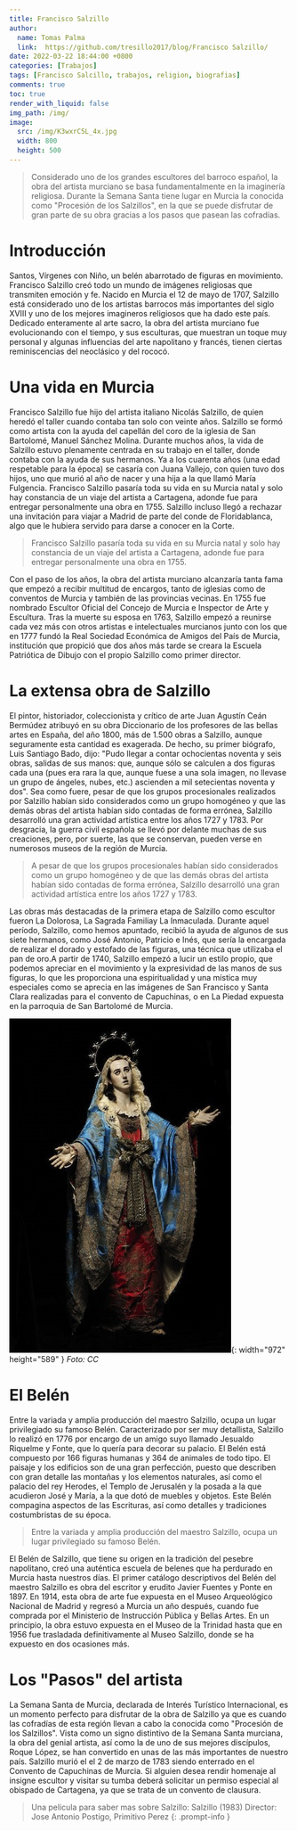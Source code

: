 ```yaml
---
title: Francisco Salzillo
author:
  name: Tomas Palma
  link:  https://github.com/tresillo2017/blog/Francisco Salzillo/
date: 2022-03-22 18:44:00 +0800
categories: [Trabajos]
tags: [Francisco Salcillo, trabajos, religion, biografias]
comments: true
toc: true
render_with_liquid: false
img_path: /img/
image:
  src: /img/K3wxrC5L_4x.jpg
  width: 800
  height: 500
---
```



> Considerado uno de los grandes escultores del barroco español, la obra del artista murciano se basa fundamentalmente en la imaginería religiosa. Durante la Semana Santa tiene lugar en Murcia la conocida como "Procesión de los Salzillos", en la que se puede disfrutar de gran parte de su obra gracias a los pasos que pasean las cofradías.

# Introducción

Santos, Vírgenes con Niño, un belén abarrotado de figuras en movimiento. Francisco Salzillo creó todo un mundo de imágenes religiosas que transmiten emoción y fe. Nacido en Murcia el 12 de mayo de 1707, Salzillo está considerado uno de los artistas barrocos más importantes del siglo XVIII y uno de los mejores imagineros religiosos que ha dado este país. Dedicado enteramente al arte sacro, la obra del artista murciano fue evolucionando con el tiempo, y sus esculturas, que muestran un toque muy personal y algunas influencias del arte napolitano y francés, tienen ciertas reminiscencias del neoclásico y del rococó.


# Una vida en Murcia
Francisco Salzillo fue hijo del artista italiano Nicolás Salzillo, de quien heredó el taller cuando contaba tan solo con veinte años. Salzillo se formó como artista con la ayuda del capellán del coro de la iglesia de San Bartolomé, Manuel Sánchez Molina. Durante muchos años, la vida de Salzillo estuvo plenamente centrada en su trabajo en el taller, donde contaba con la ayuda de sus hermanos. Ya a los cuarenta años (una edad respetable para la época) se casaría con Juana Vallejo, con quien tuvo dos hijos, uno que murió al año de nacer y una hija a la que llamó María Fulgencia. Francisco Salzillo pasaría toda su vida en su Murcia natal y solo hay constancia de un viaje del artista a Cartagena, adonde fue para entregar personalmente una obra en 1755. Salzillo incluso llegó a rechazar una invitación para viajar a Madrid de parte del conde de Floridablanca, algo que le hubiera servido para darse a conocer en la Corte.

> Francisco Salzillo pasaría toda su vida en su Murcia natal y solo hay constancia de un viaje del artista a Cartagena, adonde fue para entregar personalmente una obra en 1755.

Con el paso de los años, la obra del artista murciano alcanzaría tanta fama que empezó a recibir multitud de encargos, tanto de iglesias como de conventos de Murcia y también de las provincias vecinas. En 1755 fue nombrado Escultor Oficial del Concejo de Murcia e Inspector de Arte y Escultura. Tras la muerte su esposa en 1763, Salzillo empezó a reunirse cada vez más con otros artistas e intelectuales murcianos junto con los que en 1777 fundó la Real Sociedad Económica de Amigos del País de Murcia, institución que propició que dos años más tarde se creara la Escuela Patriótica de Dibujo con el propio Salzillo como primer director.


# La extensa obra de Salzillo

El pintor, historiador, coleccionista y crítico de arte Juan Agustín Ceán Bermúdez atribuyó en su obra Diccionario de los profesores de las bellas artes en España, del año 1800, más de 1.500 obras a Salzillo, aunque seguramente esta cantidad es exagerada. De hecho, su primer biógrafo, Luis Santiago Bado, dijo: "Pudo llegar a contar ochocientas noventa y seis obras, salidas de sus manos: que, aunque sólo se calculen a dos figuras cada una (pues era rara la que, aunque fuese a una sola imagen, no llevase un grupo de ángeles, nubes, etc.) ascienden a mil setecientas noventa y dos". Sea como fuere, pesar de que los grupos procesionales realizados por Salzillo habían sido considerados como un grupo homogéneo y que las demás obras del artista habían sido contadas de forma errónea, Salzillo desarrolló una gran actividad artística entre los años 1727 y 1783. Por desgracia, la guerra civil española se llevó por delante muchas de sus creaciones, pero, por suerte, las que se conservan, pueden verse en numerosos museos de la región de Murcia.


> A pesar de que los grupos procesionales habían sido considerados como un grupo homogéneo y de que las demás obras del artista habían sido contadas de forma errónea, Salzillo desarrolló una gran actividad artística entre los años 1727 y 1783.


Las obras más destacadas de la primera etapa de Salzillo como escultor fueron La Dolorosa, La Sagrada Familiay La Inmaculada. Durante aquel período, Salzillo, como hemos apuntado, recibió la ayuda de algunos de sus siete hermanos, como José Antonio, Patricio e Inés, que sería la encargada de realizar el dorado y estofado de las figuras, una técnica que utilizaba el pan de oro.A partir de 1740, Salzillo empezó a lucir un estilo propio, que podemos apreciar en el movimiento y la expresividad de las manos de sus figuras, lo que les proporciona una espiritualidad y una mística muy especiales como se aprecia en las imágenes de San Francisco y Santa Clara realizadas para el convento de Capuchinas, o en La Piedad expuesta en la parroquia de San Bartolomé de Murcia.


![Desktop View](/img/Salzillo.jpeg){: width="972" height="589" }
_Foto: CC_


# El Belén

Entre la variada y amplia producción del maestro Salzillo, ocupa un lugar privilegiado su famoso Belén. Caracterizado por ser muy detallista, Salzillo lo realizó en 1776 por encargo de un amigo suyo llamado Jesualdo Riquelme y Fonte, que lo quería para decorar su palacio. El Belén está compuesto por 166 figuras humanas y 364 de animales de todo tipo. El paisaje y los edificios son de una gran perfección, puesto que describen con gran detalle las montañas y los elementos naturales, así como el palacio del rey Herodes, el Templo de Jerusalén y la posada a la que acudieron José y María, a la que dotó de muebles y objetos. Este Belén compagina aspectos de las Escrituras, así como detalles y tradiciones costumbristas de su época.

> Entre la variada y amplia producción del maestro Salzillo, ocupa un lugar privilegiado su famoso Belén.

El Belén de Salzillo, que tiene su origen en la tradición del pesebre napolitano, creó una auténtica escuela de belenes que ha perdurado en Murcia hasta nuestros días. El primer catálogo descriptivos del Belén del maestro Salzillo es obra del escritor y erudito Javier Fuentes y Ponte en 1897. En 1914, esta obra de arte fue expuesta en el Museo Arqueológico Nacional de Madrid y regresó a Murcia un año después, cuando fue comprada por el Ministerio de Instrucción Pública y Bellas Artes. En un principio, la obra estuvo expuesta en el Museo de la Trinidad hasta que en 1956 fue trasladada definitivamente al Museo Salzillo, donde se ha expuesto en dos ocasiones más.


# Los "Pasos" del artista

La Semana Santa de Murcia, declarada de Interés Turístico Internacional, es un momento perfecto para disfrutar de la obra de Salzillo ya que es cuando las cofradías de esta región llevan a cabo la conocida como "Procesión de los Salzillos". Vista como un signo distintivo de la Semana Santa murciana, la obra del genial artista, así como la de uno de sus mejores discípulos, Roque López, se han convertido en unas de las más importantes de nuestro país. Salzillo murió el el 2 de marzo de 1783 siendo enterrado en el Convento de Capuchinas de Murcia. Si alguien desea rendir homenaje al insigne escultor y visitar su tumba deberá solicitar un permiso especial al obispado de Cartagena, ya que se trata de un convento de clausura.



> Una pelicula para saber mas sobre Salzillo: Salzillo (1983) Director: Jose Antonio Postigo, Primitivo Perez
{: .prompt-info }

